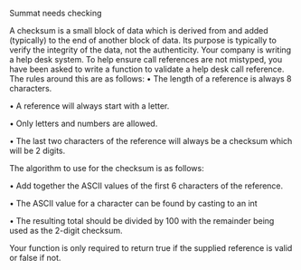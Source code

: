 Summat needs checking

A checksum is a small block of data which is derived from and added (typically) to the end of another block of data.  Its purpose is typically to verify the integrity of the data, not the authenticity. 
Your company is writing a help desk system.  To help ensure call references are not mistyped, you have been asked to write a function to validate a help desk call reference.  The rules around this are as follows:
•	The length of a reference is always 8 characters.

•	A reference will always start with a letter.

•	Only letters and numbers are allowed.

•	The last two characters of the reference will always be a checksum which will be 2 digits.

The algorithm to use for the checksum is as follows:

•	Add together the ASCII values of the first 6 characters of the reference.

•	The ASCII value for a character can be found by casting to an int

•	The resulting total should be divided by 100 with the remainder being used as the 2-digit checksum.


Your function is only required to return true if the supplied reference is valid or false if not.



